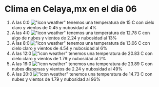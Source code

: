 # Clima en Celaya,mx en el dia 06

1. A las 0:0 !["icon weather"](http://openweathermap.org/img/w/01n.png) tenemos una temperatura de 15 C con cielo claro y  vientos de 0.45 y nubosidad al 4%
1. A las 4:0 !["icon weather"](http://openweathermap.org/img/w/02n.png) tenemos una temperatura de 12.78 C con algo de nubes y  vientos de 2.24 y nubosidad al 13%
1. A las 8:0 !["icon weather"](http://openweathermap.org/img/w/01d.png) tenemos una temperatura de 13.06 C con cielo claro y  vientos de 4.54 y nubosidad al 6%
1. A las 12:0 !["icon weather"](http://openweathermap.org/img/w/01d.png) tenemos una temperatura de 20.83 C con cielo claro y  vientos de 1.79 y nubosidad al 2%
1. A las 16:0 !["icon weather"](http://openweathermap.org/img/w/03d.png) tenemos una temperatura de 23.89 C con nubes dispersas y  vientos de 2.24 y nubosidad al 49%
1. A las 20:0 !["icon weather"](http://openweathermap.org/img/w/04n.png) tenemos una temperatura de 14.73 C con nubes y  vientos de 1.79 y nubosidad al 96%
